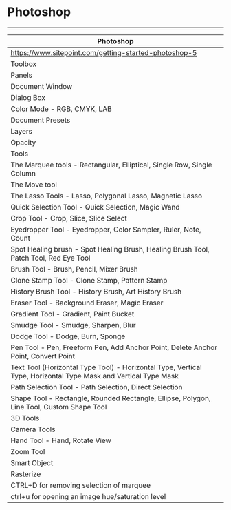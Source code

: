 # Photoshop

---

| **Photoshop**                                                                                                  |
|------------------------------------------------------------------------|
| <https://www.sitepoint.com/getting-started-photoshop-5>                                                       |
| Toolbox                                                                                                        |
| Panels                                                                                                         |
| Document Window                                                                                                |
| Dialog Box                                                                                                     |
| Color Mode - RGB, CMYK, LAB                                                                                    |
| Document Presets                                                                                               |
| Layers                                                                                                         |
| Opacity                                                                                                        |
| Tools                                                                                                          |
| The Marquee tools - Rectangular, Elliptical, Single Row, Single Column                                         |
| The Move tool                                                                                                  |
| The Lasso Tools - Lasso, Polygonal Lasso, Magnetic Lasso                                                       |
| Quick Selection Tool - Quick Selection, Magic Wand                                                             |
| Crop Tool - Crop, Slice, Slice Select                                                                          |
| Eyedropper Tool - Eyedropper, Color Sampler, Ruler, Note, Count                                                |
| Spot Healing brush - Spot Healing Brush, Healing Brush Tool, Patch Tool, Red Eye Tool                          |
| Brush Tool - Brush, Pencil, Mixer Brush                                                                        |
| Clone Stamp Tool - Clone Stamp, Pattern Stamp                                                                  |
| History Brush Tool - History Brush, Art History Brush                                                          |
| Eraser Tool - Background Eraser, Magic Eraser                                                                  |
| Gradient Tool - Gradient, Paint Bucket                                                                         |
| Smudge Tool - Smudge, Sharpen, Blur                                                                            |
| Dodge Tool - Dodge, Burn, Sponge                                                                               |
| Pen Tool - Pen, Freeform Pen, Add Anchor Point, Delete Anchor Point, Convert Point                             |
| Text Tool (Horizontal Type Tool) - Horizontal Type, Vertical Type, Horizontal Type Mask and Vertical Type Mask |
| Path Selection Tool - Path Selection, Direct Selection                                                         |
| Shape Tool - Rectangle, Rounded Rectangle, Ellipse, Polygon, Line Tool, Custom Shape Tool                      |
| 3D Tools                                                                                                       |
| Camera Tools                                                                                                   |
| Hand Tool - Hand, Rotate View                                                                                  |
| Zoom Tool                                                                                                      |
| Smart Object                                                                                                   |
| Rasterize                                                                                                      |
| CTRL+D for removing selection of marquee                                                                       |
| ctrl+u for opening an image hue/saturation level                                                               |
